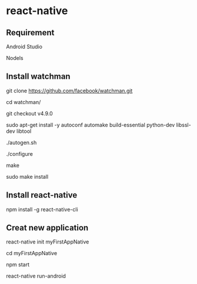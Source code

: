 # react-native
## Requirement
Android Studio

Nodels

## Install watchman
git clone https://github.com/facebook/watchman.git

cd watchman/

git checkout v4.9.0

sudo apt-get install -y autoconf automake build-essential python-dev libssl-dev libtool

./autogen.sh

./configure

make

sudo make install
## Install react-native
npm install -g react-native-cli

## Creat new application 
react-native init myFirstAppNative

cd myFirstAppNative

npm start

react-native run-android
